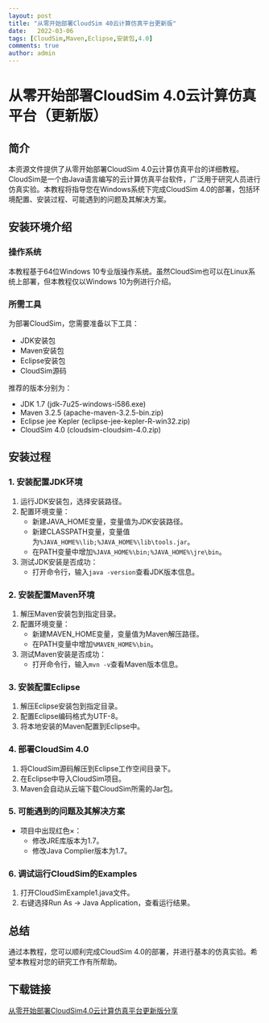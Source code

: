 ```yaml
---
layout: post
title: "从零开始部署CloudSim 40云计算仿真平台更新版"
date:   2022-03-06
tags: [CloudSim,Maven,Eclipse,安装包,4.0]
comments: true
author: admin
---
```

# 从零开始部署CloudSim 4.0云计算仿真平台（更新版）

## 简介
本资源文件提供了从零开始部署CloudSim 4.0云计算仿真平台的详细教程。CloudSim是一个由Java语言编写的云计算仿真平台软件，广泛用于研究人员进行仿真实验。本教程将指导您在Windows系统下完成CloudSim 4.0的部署，包括环境配置、安装过程、可能遇到的问题及其解决方案。

## 安装环境介绍
### 操作系统
本教程基于64位Windows 10专业版操作系统。虽然CloudSim也可以在Linux系统上部署，但本教程仅以Windows 10为例进行介绍。

### 所需工具
为部署CloudSim，您需要准备以下工具：
- JDK安装包
- Maven安装包
- Eclipse安装包
- CloudSim源码

推荐的版本分别为：
- JDK 1.7 (jdk-7u25-windows-i586.exe)
- Maven 3.2.5 (apache-maven-3.2.5-bin.zip)
- Eclipse jee Kepler (eclipse-jee-kepler-R-win32.zip)
- CloudSim 4.0 (cloudsim-cloudsim-4.0.zip)

## 安装过程
### 1. 安装配置JDK环境
1. 运行JDK安装包，选择安装路径。
2. 配置环境变量：
   - 新建JAVA_HOME变量，变量值为JDK安装路径。
   - 新建CLASSPATH变量，变量值为`%JAVA_HOME%\lib;%JAVA_HOME%\lib\tools.jar`。
   - 在PATH变量中增加`%JAVA_HOME%\bin;%JAVA_HOME%\jre\bin`。
3. 测试JDK安装是否成功：
   - 打开命令行，输入`java -version`查看JDK版本信息。

### 2. 安装配置Maven环境
1. 解压Maven安装包到指定目录。
2. 配置环境变量：
   - 新建MAVEN_HOME变量，变量值为Maven解压路径。
   - 在PATH变量中增加`%MAVEN_HOME%\bin`。
3. 测试Maven安装是否成功：
   - 打开命令行，输入`mvn -v`查看Maven版本信息。

### 3. 安装配置Eclipse
1. 解压Eclipse安装包到指定目录。
2. 配置Eclipse编码格式为UTF-8。
3. 将本地安装的Maven配置到Eclipse中。

### 4. 部署CloudSim 4.0
1. 将CloudSim源码解压到Eclipse工作空间目录下。
2. 在Eclipse中导入CloudSim项目。
3. Maven会自动从云端下载CloudSim所需的Jar包。

### 5. 可能遇到的问题及其解决方案
- 项目中出现红色×：
  - 修改JRE库版本为1.7。
  - 修改Java Complier版本为1.7。

### 6. 调试运行CloudSim的Examples
1. 打开CloudSimExample1.java文件。
2. 右键选择Run As -> Java Application，查看运行结果。

## 总结
通过本教程，您可以顺利完成CloudSim 4.0的部署，并进行基本的仿真实验。希望本教程对您的研究工作有所帮助。

## 下载链接

[从零开始部署CloudSim4.0云计算仿真平台更新版分享](https://pan.quark.cn/s/596118892654)